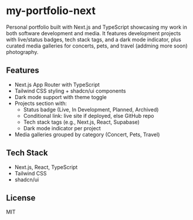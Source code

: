 # my-portfolio-next

Personal portfolio built with Next.js and TypeScript showcasing my work in both software development and media. It features development projects with live/status badges, tech stack tags, and a dark mode indicator, plus curated media galleries for concerts, pets, and travel (addming more soon) photography.

## Features

- Next.js App Router with TypeScript
- Tailwind CSS styling + shadcn/ui components
- Dark mode support with theme toggle
- Projects section with:
  - Status badge (Live, In Development, Planned, Archived)
  - Conditional link: live site if deployed, else GitHub repo
  - Tech stack tags (e.g., Next.js, React, Supabase)
  - Dark mode indicator per project
- Media galleries grouped by category (Concert, Pets, Travel)

## Tech Stack

- Next.js, React, TypeScript
- Tailwind CSS
- shadcn/ui

## License

MIT
